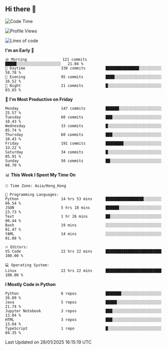## Hi there 👋

<!--
**gessiegulugulu/gessiegulugulu** is a ✨ _special_ ✨ repository because its `README.md` (this file) appears on your GitHub profile.

Here are some ideas to get you started:

- 🔭 I’m currently working on ...
- 🌱 I’m currently learning ...
- 👯 I’m looking to collaborate on ...
- 🤔 I’m looking for help with ...
- 💬 Ask me about ...
- 📫 How to reach me: ...
- 😄 Pronouns: ...
- ⚡ Fun fact: ...
-->

<!--START_SECTION:waka-->
![Code Time](http://img.shields.io/badge/Code%20Time-309%20hrs%2054%20mins-blue)

![Profile Views](http://img.shields.io/badge/Profile%20Views-85-blue)

![Lines of code](https://img.shields.io/badge/From%20Hello%20World%20I%27ve%20Written-3.3%20million%20lines%20of%20code-blue)

**I'm an Early 🐤** 

```text
🌞 Morning                121 commits         █████░░░░░░░░░░░░░░░░░░░░   21.04 % 
🌆 Daytime                338 commits         ███████████████░░░░░░░░░░   58.78 % 
🌃 Evening                95 commits          ████░░░░░░░░░░░░░░░░░░░░░   16.52 % 
🌙 Night                  21 commits          █░░░░░░░░░░░░░░░░░░░░░░░░   03.65 % 
```
📅 **I'm Most Productive on Friday** 

```text
Monday                   147 commits         ██████░░░░░░░░░░░░░░░░░░░   25.57 % 
Tuesday                  60 commits          ███░░░░░░░░░░░░░░░░░░░░░░   10.43 % 
Wednesday                33 commits          █░░░░░░░░░░░░░░░░░░░░░░░░   05.74 % 
Thursday                 60 commits          ███░░░░░░░░░░░░░░░░░░░░░░   10.43 % 
Friday                   191 commits         ████████░░░░░░░░░░░░░░░░░   33.22 % 
Saturday                 34 commits          █░░░░░░░░░░░░░░░░░░░░░░░░   05.91 % 
Sunday                   50 commits          ██░░░░░░░░░░░░░░░░░░░░░░░   08.70 % 
```


📊 **This Week I Spent My Time On** 

```text
🕑︎ Time Zone: Asia/Hong_Kong

💬 Programming Languages: 
Python                   14 hrs 53 mins      █████████████████░░░░░░░░   66.54 % 
JSON                     5 hrs 18 mins       ██████░░░░░░░░░░░░░░░░░░░   23.73 % 
Text                     1 hr 26 mins        ██░░░░░░░░░░░░░░░░░░░░░░░   06.44 % 
Bash                     19 mins             ░░░░░░░░░░░░░░░░░░░░░░░░░   01.47 % 
YAML                     14 mins             ░░░░░░░░░░░░░░░░░░░░░░░░░   01.08 % 

🔥 Editors: 
VS Code                  22 hrs 22 mins      █████████████████████████   100.00 % 

💻 Operating System: 
Linux                    22 hrs 22 mins      █████████████████████████   100.00 % 
```

**I Mostly Code in Python** 

```text
Python                   6 repos             ███████░░░░░░░░░░░░░░░░░░   26.09 % 
Java                     5 repos             █████░░░░░░░░░░░░░░░░░░░░   21.74 % 
Jupyter Notebook         3 repos             ███░░░░░░░░░░░░░░░░░░░░░░   13.04 % 
HTML                     3 repos             ███░░░░░░░░░░░░░░░░░░░░░░   13.04 % 
TypeScript               1 repo              █░░░░░░░░░░░░░░░░░░░░░░░░   04.35 % 
```




 Last Updated on 28/01/2025 16:15:19 UTC
<!--END_SECTION:waka-->

